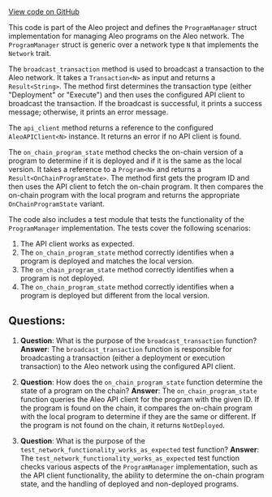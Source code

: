 [View code on GitHub](https://github.com/AleoHQ/aleo/rust/src/program/network.rs)

This code is part of the Aleo project and defines the `ProgramManager` struct implementation for managing Aleo programs on the Aleo network. The `ProgramManager` struct is generic over a network type `N` that implements the `Network` trait.

The `broadcast_transaction` method is used to broadcast a transaction to the Aleo network. It takes a `Transaction<N>` as input and returns a `Result<String>`. The method first determines the transaction type (either "Deployment" or "Execute") and then uses the configured API client to broadcast the transaction. If the broadcast is successful, it prints a success message; otherwise, it prints an error message.

The `api_client` method returns a reference to the configured `AleoAPIClient<N>` instance. It returns an error if no API client is found.

The `on_chain_program_state` method checks the on-chain version of a program to determine if it is deployed and if it is the same as the local version. It takes a reference to a `Program<N>` and returns a `Result<OnChainProgramState>`. The method first gets the program ID and then uses the API client to fetch the on-chain program. It then compares the on-chain program with the local program and returns the appropriate `OnChainProgramState` variant.

The code also includes a test module that tests the functionality of the `ProgramManager` implementation. The tests cover the following scenarios:

1. The API client works as expected.
2. The `on_chain_program_state` method correctly identifies when a program is deployed and matches the local version.
3. The `on_chain_program_state` method correctly identifies when a program is not deployed.
4. The `on_chain_program_state` method correctly identifies when a program is deployed but different from the local version.
## Questions: 
 1. **Question**: What is the purpose of the `broadcast_transaction` function?
   **Answer**: The `broadcast_transaction` function is responsible for broadcasting a transaction (either a deployment or execution transaction) to the Aleo network using the configured API client.

2. **Question**: How does the `on_chain_program_state` function determine the state of a program on the chain?
   **Answer**: The `on_chain_program_state` function queries the Aleo API client for the program with the given ID. If the program is found on the chain, it compares the on-chain program with the local program to determine if they are the same or different. If the program is not found on the chain, it returns `NotDeployed`.

3. **Question**: What is the purpose of the `test_network_functionality_works_as_expected` test function?
   **Answer**: The `test_network_functionality_works_as_expected` test function checks various aspects of the `ProgramManager` implementation, such as the API client functionality, the ability to determine the on-chain program state, and the handling of deployed and non-deployed programs.